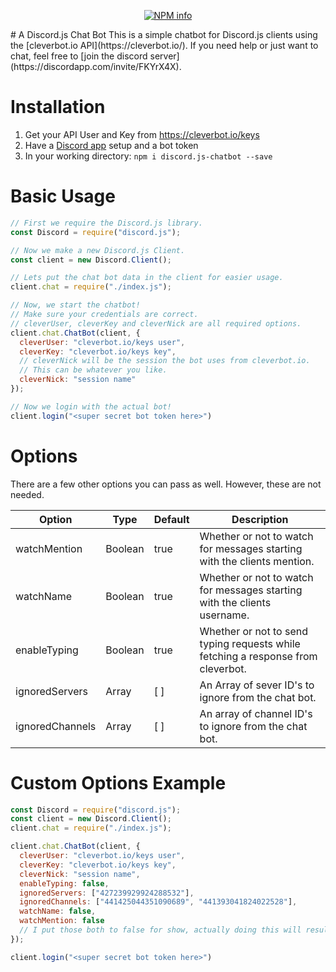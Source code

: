 <div align="center">
  <p>
    <a href="https://nodei.co/npm/discord.js-chatbot
/"><img src="https://nodei.co/npm/discord.js-chatbot.png?downloads=true&stars=true" alt="NPM info" /></a>
  </p>
</div>
# A Discord.js Chat Bot
This is a simple chatbot for Discord.js clients using the [cleverbot.io API](https://cleverbot.io/). If you need help or just want to chat, feel free to [join the discord server](https://discordapp.com/invite/FKYrX4X).    

# Installation
1. Get your API User and Key from https://cleverbot.io/keys
2. Have a [Discord app](https://discordapp.com/developers/applications/) setup and a bot token
2. In your working directory: `npm i discord.js-chatbot --save`

# Basic Usage
```js
// First we require the Discord.js library.
const Discord = require("discord.js");

// Now we make a new Discord.js Client.
const client = new Discord.Client();

// Lets put the chat bot data in the client for easier usage.
client.chat = require("./index.js");

// Now, we start the chatbot!
// Make sure your credentials are correct.
// cleverUser, cleverKey and cleverNick are all required options.
client.chat.ChatBot(client, {
  cleverUser: "cleverbot.io/keys user",
  cleverKey: "cleverbot.io/keys key",
  // cleverNick will be the session the bot uses from cleverbot.io.
  // This can be whatever you like.
  cleverNick: "session name"
});

// Now we login with the actual bot!
client.login("<super secret bot token here>")

```

# Options
There are a few other options you can pass as well. However, these are not needed.  

| Option | Type | Default | Description |  
| --- | --- | --- | --- |
| watchMention | Boolean | true | Whether or not to watch for messages starting with the clients mention. |
| watchName | Boolean | true | Whether or not to watch for messages starting with the clients username. |
| enableTyping | Boolean | true | Whether or not to send typing requests while fetching a response from cleverbot. |
| ignoredServers | Array | [ ] | An Array of sever ID's to ignore from the chat bot. |
| ignoredChannels | Array | [ ] | An array of channel ID's to ignore from the chat bot. |


# Custom Options Example
```js
const Discord = require("discord.js");
const client = new Discord.Client();
client.chat = require("./index.js");

client.chat.ChatBot(client, {
  cleverUser: "cleverbot.io/keys user",
  cleverKey: "cleverbot.io/keys key",
  cleverNick: "session name",
  enableTyping: false,
  ignoredServers: ["427239929924288532"],
  ignoredChannels: ["441425044351090689", "441393041824022528"],
  watchName: false,
  watchMention: false
  // I put those both to false for show, actually doing this will result in an error.
});

client.login("<super secret bot token here>")
```
